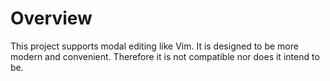 
# Overview
This project supports modal editing like Vim. It is designed to be more modern and convenient. Therefore it is not compatible nor does it intend to be.